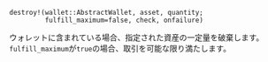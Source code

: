 ```
destroy!(wallet::AbstractWallet, asset, quantity;
         fulfill_maximum=false, check, onfailure)
```

ウォレットに含まれている場合、指定された資産の一定量を破棄します。`fulfill_maximum`が`true`の場合、取引を可能な限り満たします。
